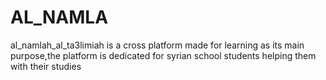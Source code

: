 # AL_NAMLA
al_namlah_al_ta3limiah is a cross platform made for learning as its main purpose,the platform is dedicated for syrian school students helping them with their studies
